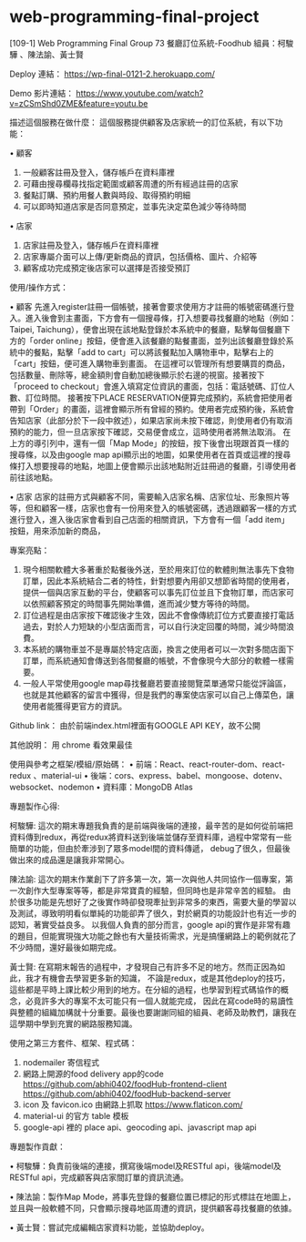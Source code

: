 # web-programming-final-project
[109-1] Web Programming Final
Group 73 餐廳訂位系統-Foodhub
組員：柯駿驊 、陳法諭、黃士賢

Deploy 連結：
https://wp-final-0121-2.herokuapp.com/

Demo 影片連結：
https://www.youtube.com/watch?v=zCSmShd0ZME&feature=youtu.be

描述這個服務在做什麼：
這個服務提供顧客及店家統一的訂位系統，有以下功能：

•	顧客
1.	一般顧客註冊及登入，儲存帳戶在資料庫裡
2.	可藉由搜尋欄尋找指定範圍或顧客周遭的所有經過註冊的店家
3.	餐點訂購、預約用餐人數與時段、取得預約明細
4.	可以即時知道店家是否同意預定，並事先決定菜色減少等待時間

•	店家
1.	店家註冊及登入，儲存帳戶在資料庫裡
2.	店家專屬介面可以上傳/更新商品的資訊，包括價格、圖片、介紹等
3.	顧客成功完成預定後店家可以選擇是否接受預訂

使用/操作方式：

•	顧客
先進入register註冊一個帳號，接著會要求使用方才註冊的帳號密碼進行登入。進入後會到主畫面，下方會有一個搜尋條，打入想要尋找餐廳的地點（例如：Taipei, Taichung），便會出現在該地點登錄於本系統中的餐廳，點擊每個餐廳下方的「order online」按鈕，便會進入該餐廳的點餐畫面，並列出該餐廳登錄於系統中的餐點，點擊「add to cart」可以將該餐點加入購物車中，點擊右上的「cart」按鈕，便可進入購物車到畫面。
在這裡可以管理所有想要購買的商品，包括數量、刪除等，總金額則會自動加總後顯示於右邊的視窗。接著按下「proceed to checkout」會進入填寫定位資訊的畫面，包括：電話號碼、訂位人數、訂位時間。
接著按下PLACE RESERVATION便算完成預約，系統會把使用者帶到「Order」的畫面，這裡會顯示所有曾經的預約。使用者完成預約後，系統會告知店家（此部分於下一段中敘述），如果店家尚未按下確認，則使用者仍有取消預約的能力，但一旦店家按下確認，交易便會成立，這時使用者將無法取消。
在上方的導引列中，還有一個「Map Mode」的按鈕，按下後會出現跟首頁一樣的搜尋條，以及由google map api顯示出的地圖，如果使用者在首頁或這裡的搜尋條打入想要搜尋的地點，地圖上便會顯示出該地點附近註冊過的餐廳，引導使用者前往該地點。

•	店家
店家的註冊方式與顧客不同，需要輸入店家名稱、店家位址、形象照片等等，但和顧客一樣，店家也會有一份用來登入的帳號密碼，透過跟顧客一樣的方式進行登入，進入後店家會看到自己店面的相關資訊，下方會有一個「add item」按鈕，用來添加新的商品，

專案亮點：
1.	現今相關軟體大多著重於點餐後外送，至於用來訂位的軟體則無法事先下食物訂單，因此本系統結合二者的特性，針對想要內用卻又想節省時間的使用者，提供一個與店家互動的平台，使顧客可以事先訂位並且下食物訂單，而店家可以依照顧客預定的時間事先開始準備，進而減少雙方等待的時間。
2.	訂位過程是由店家按下確認後才生效，因此不會像傳統訂位方式要直接打電話過去，對於人力短缺的小型店面而言，可以自行決定回覆的時間，減少時間浪費。
3.	本系統的購物車並不是專屬於特定店面，換言之使用者可以一次對多間店面下訂單，而系統通知會傳送到各間餐廳的帳號，不會像現今大部分的軟體一樣需要。
4.	一般人平常使用google map尋找餐廳若要直接閱覽菜單通常只能從評論區，也就是其他顧客的留言中獲得，但是我們的專案使店家可以自己上傳菜色，讓使用者能獲得更官方的資訊。

Github link：
由於前端index.html裡面有GOOGLE API KEY，故不公開

其他說明：
用 chrome 看效果最佳

使用與參考之框架/模組/原始碼：
•	前端：React、react-router-dom、react-redux 、material-ui
•	後端：cors、express、babel、mongoose、dotenv、websocket、nodemon
•	資料庫：MongoDB Atlas

專題製作心得:

柯駿驊:
這次的期末專題我負責的是前端與後端的連接，最辛苦的是如何從前端把資料傳到redux，再從redux將資料送到後端並儲存至資料庫，過程中常常有一些簡單的功能，但由於牽涉到了眾多model間的資料傳遞，
debug了很久，但最後做出來的成品還是讓我非常開心。

陳法諭: 
這次的期末作業創下了許多第一次，第一次與他人共同協作一個專案，第一次創作大型專案等等，都是非常寶貴的經驗，但同時也是非常辛苦的經驗。
由於很多功能是先想好了之後實作時卻發現牽扯到非常多的東西，需要大量的學習以及測試，導致明明看似單純的功能卻弄了很久，對於網頁的功能設計也有近一步的認知，著實受益良多。
以我個人負責的部分而言，google api的實作是非常有趣的題目，但能實現強大功能之餘也有大量技術需求，光是搞懂網路上的範例就花了不少時間，還好最後如期完成。

黃士賢:
在寫期末報告的過程中，才發現自己有許多不足的地方。然而正因為如此，我才有機會去學習更多新的知識，
不論是redux，或是其他deploy的技巧，這些都是平時上課比較少用到的地方。在分組的過程，也學習到程式碼協作的概念，必竟許多大的專案不太可能只有一個人就能完成，
因此在寫code時的易讀性與整體的組織加構就十分重要。最後也要謝謝同組的組員、老師及助教們，讓我在這學期中學到充實的網路服務知識。

使用之第三方套件、框架、程式碼：

1.	nodemailer 寄信程式
2.	網路上開源的food delivery app的code 
https://github.com/abhi0402/foodHub-frontend-client
https://github.com/abhi0402/foodHub-backend-server
3.	icon 及 favicon.ico 由網路上抓取 https://www.flaticon.com/
4.	material-ui 的官方 table 模板
5.	google-api 裡的 place api、geocoding api、javascript map api

專題製作貢獻：

•	柯駿驊：負責前後端的連接，撰寫後端model及RESTful api，後端model及RESTful api，完成顧客與店家間訂單的資訊流通。

•	陳法諭：製作Map Mode，將事先登錄的餐廳位置已標記的形式標註在地圖上，並且與一般軟體不同，只會顯示搜尋地區周遭的資訊，提供顧客尋找餐廳的依據。

•	黃士賢：嘗試完成編輯店家資料功能，並協助deploy。


